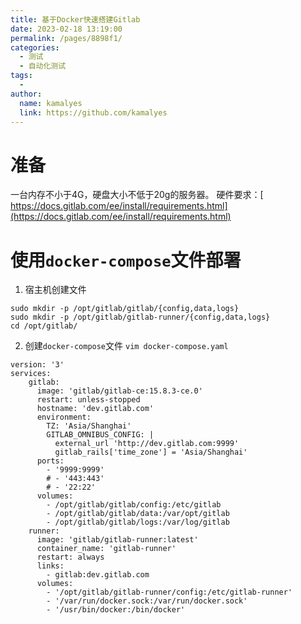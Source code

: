 ```yaml
---
title: 基于Docker快速搭建Gitlab
date: 2023-02-18 13:19:00
permalink: /pages/8898f1/
categories:
  - 测试
  - 自动化测试
tags:
  - 
author: 
  name: kamalyes
  link: https://github.com/kamalyes
---
```

# **准备**

一台内存不小于4G，硬盘大小不低于20g的服务器。
硬件要求：​[​https://docs.gitlab.com/ee/install/requirements.html​](https://docs.gitlab.com/ee/install/requirements.html)​


# 使用`docker-compose`文件部署
1. 宿主机创建文件
```
sudo mkdir -p /opt/gitlab/gitlab/{config,data,logs}
sudo mkdir -p /opt/gitlab/gitlab-runner/{config,data,logs}
cd /opt/gitlab/
```
2. 创建`docker-compose`文件 `vim docker-compose.yaml`
```docker
version: '3'
services:
    gitlab:
      image: 'gitlab/gitlab-ce:15.8.3-ce.0'
      restart: unless-stopped
      hostname: 'dev.gitlab.com'
      environment:
        TZ: 'Asia/Shanghai'
        GITLAB_OMNIBUS_CONFIG: |
          external_url 'http://dev.gitlab.com:9999'
          gitlab_rails['time_zone'] = 'Asia/Shanghai'
      ports:
        - '9999:9999'
        # - '443:443'
        # - '22:22'
      volumes:
        - /opt/gitlab/gitlab/config:/etc/gitlab
        - /opt/gitlab/gitlab/data:/var/opt/gitlab
        - /opt/gitlab/gitlab/logs:/var/log/gitlab
    runner:
      image: 'gitlab/gitlab-runner:latest'
      container_name: 'gitlab-runner'
      restart: always
      links:
        - gitlab:dev.gitlab.com
      volumes:
        - '/opt/gitlab/gitlab-runner/config:/etc/gitlab-runner'
        - '/var/run/docker.sock:/var/run/docker.sock'
        - '/usr/bin/docker:/bin/docker'
```

